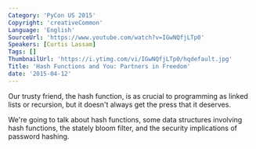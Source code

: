 ```yaml
---
Category: 'PyCon US 2015'
Copyright: 'creativeCommon'
Language: 'English'
SourceUrl: 'https://www.youtube.com/watch?v=IGwNQfjLTp0'
Speakers: [Curtis Lassam]
Tags: []
ThumbnailUrl: 'https://i.ytimg.com/vi/IGwNQfjLTp0/hqdefault.jpg'
Title: 'Hash Functions and You: Partners in Freedom'
date: '2015-04-12'
---
```

Our trusty friend, the hash function, is as crucial to programming as linked lists or recursion, but it doesn't always get the press that it deserves. 

We're going to talk about hash functions, some data structures involving hash functions, the stately bloom filter, and the security implications of password hashing. 


